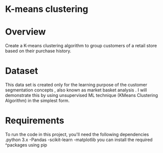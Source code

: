 # K-means clustering
# Overview
Create a K-means clustering algorithm to group customers of a retail store based on their purchase history.
# Dataset
This data set is created only for the learning purpose of the customer segmentation concepts , also known as market basket analysis . 
I will demonstrate this by using unsupervised ML technique (KMeans Clustering Algorithm) in the simplest form. 
# Requirements
To run the code in this project, you'll need the following dependencies
.python 3.x
-Pandas
-scikit-learn
-matplotlib
you can install the required ^packages using pip


